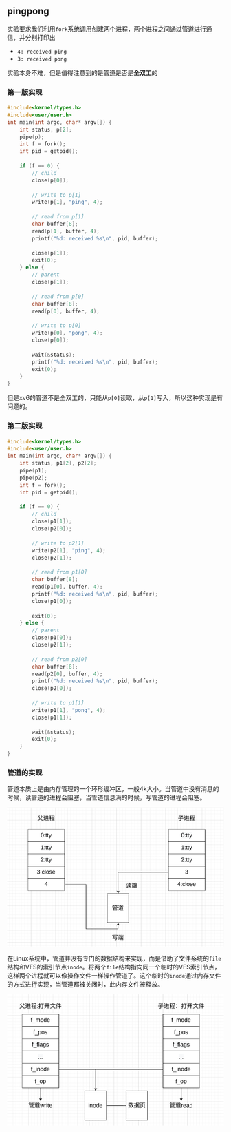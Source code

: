 ## pingpong
实验要求我们利用`fork`系统调用创建两个进程，两个进程之间通过管道进行通信，并分别打印出
- `4: received ping`
- `3: received pong`

实验本身不难，但是值得注意到的是管道是否是**全双工**的

### 第一版实现
```c
#include<kernel/types.h>
#include<user/user.h>
int main(int argc, char* argv[]) {
    int status, p[2];
    pipe(p);
    int f = fork();
    int pid = getpid();

    if (f == 0) {
        // child
        close(p[0]);
        
        // write to p[1]
        write(p[1], "ping", 4);

        // read from p[1]
        char buffer[8];
        read(p[1], buffer, 4);
        printf("%d: received %s\n", pid, buffer);
        
        close(p[1]);
        exit(0);
    } else {
        // parent 
        close(p[1]);

        // read from p[0]
        char buffer[8];
        read(p[0], buffer, 4);
        
        // write to p[0]
        write(p[0], "pong", 4);
        close(p[0]);
        
        wait(&status);
        printf("%d: received %s\n", pid, buffer);
        exit(0);
    }
}
```

但是xv6的管道不是全双工的，只能从`p[0]`读取，从`p[1]`写入，所以这种实现是有问题的。

### 第二版实现
```c
#include<kernel/types.h>
#include<user/user.h>
int main(int argc, char* argv[]) {
    int status, p1[2], p2[2];
    pipe(p1);
    pipe(p2);
    int f = fork();
    int pid = getpid();

    if (f == 0) {
        // child
        close(p1[1]);
        close(p2[0]);
        
        // write to p2[1]
        write(p2[1], "ping", 4);
        close(p2[1]);

        // read from p1[0]
        char buffer[8];
        read(p1[0], buffer, 4);
        printf("%d: received %s\n", pid, buffer);
        close(p1[0]);

        exit(0);
    } else {
        // parent 
        close(p1[0]);
        close(p2[1]);

        // read from p2[0]
        char buffer[8];
        read(p2[0], buffer, 4);
        printf("%d: received %s\n", pid, buffer);
        close(p2[0]);

        // write to p1[1]
        write(p1[1], "pong", 4);
        close(p1[1]);

        wait(&status);
        exit(0);
    }
}
```

### 管道的实现 
管道本质上是由内存管理的一个环形缓冲区，一般4k大小。当管道中没有消息的时候，读管道的进程会阻塞，当管道信息满的时候，写管道的进程会阻塞。

![](Lab_01_utilities/Pasted%20image%2020230416133700.png)

在Linux系统中，管道并没有专门的数据结构来实现，而是借助了文件系统的`file`结构和VFS的索引节点`inode`。将两个`file`结构指向同一个临时的VFS索引节点，这样两个进程就可以像操作文件一样操作管道了。这个临时的`inode`通过内存文件的方式进行实现，当管道都被关闭时，此内存文件被释放。

![](Lab_01_utilities/Pasted%20image%2020230416133731.png)

